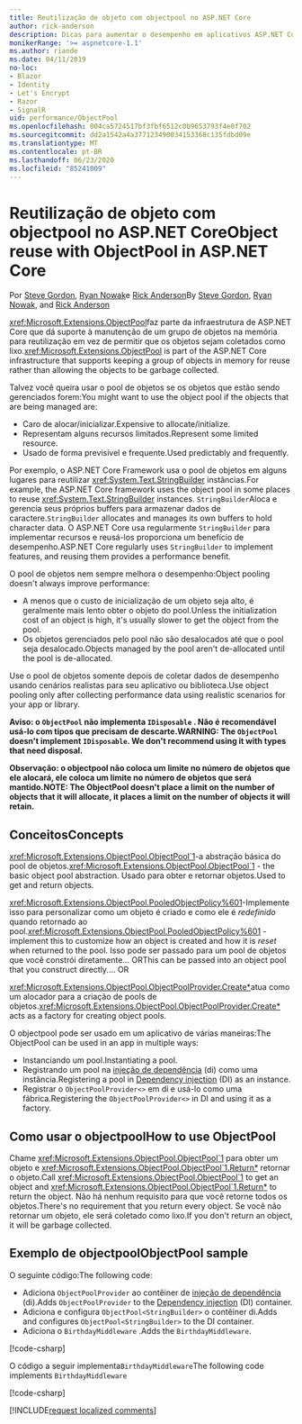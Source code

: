 ```yaml
---
title: Reutilização de objeto com objectpool no ASP.NET Core
author: rick-anderson
description: Dicas para aumentar o desempenho em aplicativos ASP.NET Core usando o objectpool.
monikerRange: '>= aspnetcore-1.1'
ms.author: riande
ms.date: 04/11/2019
no-loc:
- Blazor
- Identity
- Let's Encrypt
- Razor
- SignalR
uid: performance/ObjectPool
ms.openlocfilehash: 004ca5724517bf3fbf6512c0b9653793f4e0f702
ms.sourcegitcommit: dd2a1542a4a377123490034153368c135fdbd09e
ms.translationtype: MT
ms.contentlocale: pt-BR
ms.lasthandoff: 06/23/2020
ms.locfileid: "85241009"
---
```

# <a name="object-reuse-with-objectpool-in-aspnet-core"></a><span data-ttu-id="e85da-103">Reutilização de objeto com objectpool no ASP.NET Core</span><span class="sxs-lookup"><span data-stu-id="e85da-103">Object reuse with ObjectPool in ASP.NET Core</span></span>

<span data-ttu-id="e85da-104">Por [Steve Gordon](https://twitter.com/stevejgordon), [Ryan Nowak](https://github.com/rynowak)e [Rick Anderson](https://twitter.com/RickAndMSFT)</span><span class="sxs-lookup"><span data-stu-id="e85da-104">By [Steve Gordon](https://twitter.com/stevejgordon), [Ryan Nowak](https://github.com/rynowak), and [Rick Anderson](https://twitter.com/RickAndMSFT)</span></span>

<span data-ttu-id="e85da-105"><xref:Microsoft.Extensions.ObjectPool>faz parte da infraestrutura de ASP.NET Core que dá suporte à manutenção de um grupo de objetos na memória para reutilização em vez de permitir que os objetos sejam coletados como lixo.</span><span class="sxs-lookup"><span data-stu-id="e85da-105"><xref:Microsoft.Extensions.ObjectPool> is part of the ASP.NET Core infrastructure that supports keeping a group of objects in memory for reuse rather than allowing the objects to be garbage collected.</span></span>

<span data-ttu-id="e85da-106">Talvez você queira usar o pool de objetos se os objetos que estão sendo gerenciados forem:</span><span class="sxs-lookup"><span data-stu-id="e85da-106">You might want to use the object pool if the objects that are being managed are:</span></span>

- <span data-ttu-id="e85da-107">Caro de alocar/inicializar.</span><span class="sxs-lookup"><span data-stu-id="e85da-107">Expensive to allocate/initialize.</span></span>
- <span data-ttu-id="e85da-108">Representam alguns recursos limitados.</span><span class="sxs-lookup"><span data-stu-id="e85da-108">Represent some limited resource.</span></span>
- <span data-ttu-id="e85da-109">Usado de forma previsível e frequente.</span><span class="sxs-lookup"><span data-stu-id="e85da-109">Used predictably and frequently.</span></span>

<span data-ttu-id="e85da-110">Por exemplo, o ASP.NET Core Framework usa o pool de objetos em alguns lugares para reutilizar <xref:System.Text.StringBuilder> instâncias.</span><span class="sxs-lookup"><span data-stu-id="e85da-110">For example, the ASP.NET Core framework uses the object pool in some places to reuse <xref:System.Text.StringBuilder> instances.</span></span> <span data-ttu-id="e85da-111">`StringBuilder`Aloca e gerencia seus próprios buffers para armazenar dados de caractere.</span><span class="sxs-lookup"><span data-stu-id="e85da-111">`StringBuilder` allocates and manages its own buffers to hold character data.</span></span> <span data-ttu-id="e85da-112">O ASP.NET Core usa regularmente `StringBuilder` para implementar recursos e reusá-los proporciona um benefício de desempenho.</span><span class="sxs-lookup"><span data-stu-id="e85da-112">ASP.NET Core regularly uses `StringBuilder` to implement features, and reusing them provides a performance benefit.</span></span>

<span data-ttu-id="e85da-113">O pool de objetos nem sempre melhora o desempenho:</span><span class="sxs-lookup"><span data-stu-id="e85da-113">Object pooling doesn't always improve performance:</span></span>

- <span data-ttu-id="e85da-114">A menos que o custo de inicialização de um objeto seja alto, é geralmente mais lento obter o objeto do pool.</span><span class="sxs-lookup"><span data-stu-id="e85da-114">Unless the initialization cost of an object is high, it's usually slower to get the object from the pool.</span></span>
- <span data-ttu-id="e85da-115">Os objetos gerenciados pelo pool não são desalocados até que o pool seja desalocado.</span><span class="sxs-lookup"><span data-stu-id="e85da-115">Objects managed by the pool aren't de-allocated until the pool is de-allocated.</span></span>

<span data-ttu-id="e85da-116">Use o pool de objetos somente depois de coletar dados de desempenho usando cenários realistas para seu aplicativo ou biblioteca.</span><span class="sxs-lookup"><span data-stu-id="e85da-116">Use object pooling only after collecting performance data using realistic scenarios for your app or library.</span></span>

<span data-ttu-id="e85da-117">**Aviso: o `ObjectPool` não implementa `IDisposable` . Não é recomendável usá-lo com tipos que precisam de descarte.**</span><span class="sxs-lookup"><span data-stu-id="e85da-117">**WARNING: The `ObjectPool` doesn't implement `IDisposable`. We don't recommend using it with types that need disposal.**</span></span>

<span data-ttu-id="e85da-118">**Observação: o objectpool não coloca um limite no número de objetos que ele alocará, ele coloca um limite no número de objetos que será mantido.**</span><span class="sxs-lookup"><span data-stu-id="e85da-118">**NOTE: The ObjectPool doesn't place a limit on the number of objects that it will allocate, it places a limit on the number of objects it will retain.**</span></span>

## <a name="concepts"></a><span data-ttu-id="e85da-119">Conceitos</span><span class="sxs-lookup"><span data-stu-id="e85da-119">Concepts</span></span>

<span data-ttu-id="e85da-120"><xref:Microsoft.Extensions.ObjectPool.ObjectPool`1>-a abstração básica do pool de objetos.</span><span class="sxs-lookup"><span data-stu-id="e85da-120"><xref:Microsoft.Extensions.ObjectPool.ObjectPool`1> - the basic object pool abstraction.</span></span> <span data-ttu-id="e85da-121">Usado para obter e retornar objetos.</span><span class="sxs-lookup"><span data-stu-id="e85da-121">Used to get and return objects.</span></span>

<span data-ttu-id="e85da-122"><xref:Microsoft.Extensions.ObjectPool.PooledObjectPolicy%601>-Implemente isso para personalizar como um objeto é criado e como ele é *redefinido* quando retornado ao pool.</span><span class="sxs-lookup"><span data-stu-id="e85da-122"><xref:Microsoft.Extensions.ObjectPool.PooledObjectPolicy%601> - implement this to customize how an object is created and how it is *reset* when returned to the pool.</span></span> <span data-ttu-id="e85da-123">Isso pode ser passado para um pool de objetos que você constrói diretamente... OR</span><span class="sxs-lookup"><span data-stu-id="e85da-123">This can be passed into an object pool that you construct directly.... OR</span></span>

<span data-ttu-id="e85da-124"><xref:Microsoft.Extensions.ObjectPool.ObjectPoolProvider.Create*>atua como um alocador para a criação de pools de objetos.</span><span class="sxs-lookup"><span data-stu-id="e85da-124"><xref:Microsoft.Extensions.ObjectPool.ObjectPoolProvider.Create*> acts as a factory for creating object pools.</span></span>
<!-- REview, there is no ObjectPoolProvider<T> -->

<span data-ttu-id="e85da-125">O objectpool pode ser usado em um aplicativo de várias maneiras:</span><span class="sxs-lookup"><span data-stu-id="e85da-125">The ObjectPool can be used in an app in multiple ways:</span></span>

* <span data-ttu-id="e85da-126">Instanciando um pool.</span><span class="sxs-lookup"><span data-stu-id="e85da-126">Instantiating a pool.</span></span>
* <span data-ttu-id="e85da-127">Registrando um pool na [injeção de dependência](xref:fundamentals/dependency-injection) (di) como uma instância.</span><span class="sxs-lookup"><span data-stu-id="e85da-127">Registering a pool in [Dependency injection](xref:fundamentals/dependency-injection) (DI) as an instance.</span></span>
* <span data-ttu-id="e85da-128">Registrar o `ObjectPoolProvider<>` em di e usá-lo como uma fábrica.</span><span class="sxs-lookup"><span data-stu-id="e85da-128">Registering the `ObjectPoolProvider<>` in DI and using it as a factory.</span></span>

## <a name="how-to-use-objectpool"></a><span data-ttu-id="e85da-129">Como usar o objectpool</span><span class="sxs-lookup"><span data-stu-id="e85da-129">How to use ObjectPool</span></span>

<span data-ttu-id="e85da-130">Chame <xref:Microsoft.Extensions.ObjectPool.ObjectPool`1> para obter um objeto e <xref:Microsoft.Extensions.ObjectPool.ObjectPool`1.Return*> retornar o objeto.</span><span class="sxs-lookup"><span data-stu-id="e85da-130">Call <xref:Microsoft.Extensions.ObjectPool.ObjectPool`1> to get an object and <xref:Microsoft.Extensions.ObjectPool.ObjectPool`1.Return*> to return the object.</span></span>  <span data-ttu-id="e85da-131">Não há nenhum requisito para que você retorne todos os objetos.</span><span class="sxs-lookup"><span data-stu-id="e85da-131">There's no requirement that you return every object.</span></span> <span data-ttu-id="e85da-132">Se você não retornar um objeto, ele será coletado como lixo.</span><span class="sxs-lookup"><span data-stu-id="e85da-132">If you don't return an object, it will be garbage collected.</span></span>

## <a name="objectpool-sample"></a><span data-ttu-id="e85da-133">Exemplo de objectpool</span><span class="sxs-lookup"><span data-stu-id="e85da-133">ObjectPool sample</span></span>

<span data-ttu-id="e85da-134">O seguinte código:</span><span class="sxs-lookup"><span data-stu-id="e85da-134">The following code:</span></span>

* <span data-ttu-id="e85da-135">Adiciona `ObjectPoolProvider` ao contêiner de [injeção de dependência](xref:fundamentals/dependency-injection) (di).</span><span class="sxs-lookup"><span data-stu-id="e85da-135">Adds `ObjectPoolProvider` to the [Dependency injection](xref:fundamentals/dependency-injection) (DI) container.</span></span>
* <span data-ttu-id="e85da-136">Adiciona e configura `ObjectPool<StringBuilder>` o contêiner di.</span><span class="sxs-lookup"><span data-stu-id="e85da-136">Adds and configures `ObjectPool<StringBuilder>` to the DI container.</span></span>
* <span data-ttu-id="e85da-137">Adiciona o `BirthdayMiddleware` .</span><span class="sxs-lookup"><span data-stu-id="e85da-137">Adds the `BirthdayMiddleware`.</span></span>

[!code-csharp[](ObjectPool/ObjectPoolSample/Startup.cs?name=snippet)]

<span data-ttu-id="e85da-138">O código a seguir implementa`BirthdayMiddleware`</span><span class="sxs-lookup"><span data-stu-id="e85da-138">The following code implements `BirthdayMiddleware`</span></span>

[!code-csharp[](ObjectPool/ObjectPoolSample/BirthdayMiddleware.cs?name=snippet)]

[!INCLUDE[request localized comments](~/includes/code-comments-loc.md)]
